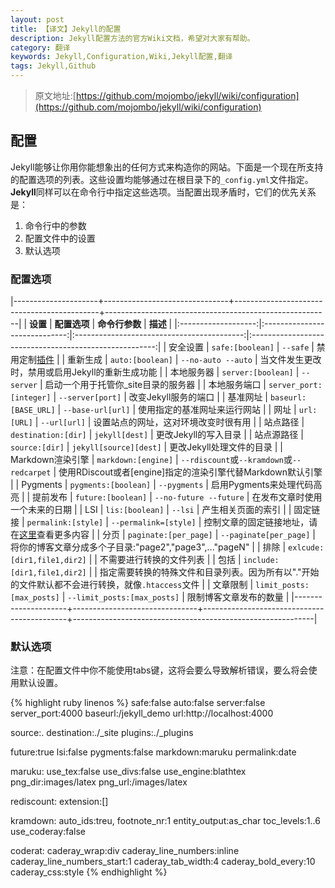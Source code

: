 ```yaml
---
layout: post
title: 【译文】Jekyll的配置
description: Jekyll配置方法的官方Wiki文档，希望对大家有帮助。
category: 翻译
keywords: Jekyll,Configuration,Wiki,Jekyll配置,翻译
tags: Jekyll,Github
---
```


> 原文地址:[https://github.com/mojombo/jekyll/wiki/configuration](https://github.com/mojombo/jekyll/wiki/configuration)

## 配置 ##

Jekyll能够让你用你能想象出的任何方式来构造你的网站。下面是一个现在所支持的配置选项的列表。这些设置均能够通过在根目录下的`_config.yml`文件指定。**Jekyll**同样可以在命令行中指定这些选项。当配置出现矛盾时，它们的优先关系是：

1. 命令行中的参数
2. 配置文件中的设置
3. 默认选项

### 配置选项 ###

|---------------------+-------------------------------+--------------------------------------------+--------------------------------------------------------|
| **设置**		 			 	|    		  **配置选项**	      	|   		    **命令行参数**								   |    **描述**																						|
|:-------------------:|:-----------------------------:|:------------------------------------------:|:------------------------------------------------------:|
| 安全设置		  			| `safe:[boolean]`  		 				| `--safe`          											   | 禁用定制[插件](https://github/mojombo/jekyll/wiki/Plugins) |
| 重新生成   					| `auto:[boolean]`  		 				| `--no-auto --auto`												 | 当文件发生更改时，禁用或启用Jekyll的重新生成功能 |
| 本地服务器 					| `server:[boolean]` 		 				| `--server`  														 	 | 启动一个用于托管你_site目录的服务器 |
| 本地服务端口				| `server_port:[integer]` 			| `--server[port]`													 | 改变Jekyll服务的端口 |
| 基准网址    				| `baseurl:[BASE_URL]` 					| `--base-url[url]`													 | 使用指定的基准网址来运行网站 |
| 网址								| `url:[URL]`			 							| `--url[url]`  														 | 设置站点的网址，这对环境改变时很有用 |
| 站点路径						| `destination:[dir]`						| `jekyll[dest]`														 | 更改Jekyll的写入目录 |
| 站点源路径  				| `source:[dir]`								| `jekyll[source][dest]`										 | 更改Jekyll处理文件的目录 |
| Markdown渲染引擎		| `markdown:[engine]`						| `--rdiscount`或`--kramdown`或`--redcarpet` | 使用RDiscout或者[engine]指定的渲染引擎代替Markdown默认引擎 |
| Pygments						| `pygments:[boolean]`					| `--pygments`															 | 启用Pygments来处理代码高亮 |
| 提前发布						| `future:[boolean]`						| `--no-future --future`										 | 在发布文章时使用一个未来的日期 |
| LSI									| `lis:[boolean]`								| `--lsi`																		 | 产生相关页面的索引 |
| 固定链接						| `permalink:[style]`						| `--permalink=[style]`											 | 控制文章的固定链接地址，请在[这里](http://github/mojombo/jekyll/Permalinks)查看更多内容 |
| 分页								| `paginate:[per_page]`					| `--paginate[per_page]`										 | 将你的博客文章分成多个子目录:"page2","page3",..."pageN" |
| 排除								| `exlcude:[dir1,file1,dir2]`		| 																					 | 不需要进行转换的文件列表 |
| 包括								| `include:[dir1,file1,dir2]`		| 																					 | 指定需要转换的特殊文件和目录列表。因为所有以"."开始的文件默认都不会进行转换，就像`.htaccess`文件 |
| 文章限制						|	`limit_posts:[max_posts]`			|	`--limit_posts:[max_posts]`								 | 限制博客文章发布的数量 |
|---------------------+-------------------------------+--------------------------------------------+------------------------------------------------------------|

### 默认选项 ###

注意：在配置文件中你不能使用tabs键，这将会要么导致解析错误，要么将会使用默认设置。

{% highlight ruby linenos %}
safe:false
auto:false
server:false
server_port:4000
baseurl:/jekyll_demo
url:http://localhost:4000

source:.
destination:./_site
plugins:./_plugins

future:true
lsi:false
pygments:false
markdown:maruku
permalink:date

maruku:
	use_tex:false
	use_divs:false
	use_engine:blathtex
	png_dir:images/latex
	png_url:/images/latex

rediscount:
	extension:[]

kramdown:
	auto_ids:treu,
	footnote_nr:1
	entity_output:as_char
	toc_levels:1..6
	use_coderay:false

coderat:
	caderay_wrap:div
	caderay_line_numbers:inline
	caderay_line_numbers_start:1
	caderay_tab_width:4
	caderay_bold_every:10
	caderay_css:style
{% endhighlight %}

